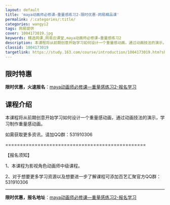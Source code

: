 ```yaml
---
layout: default
title: 'maya动画师必修课—重量感练习2-限时优惠-网易精品课'
permalink: /:categories/:title/
categories: wangyi2
tags: 网易提供
cover: 1004173019.jpg
keywords: 精选网课,网易云课堂,maya动画师必修课—重量感练习2
description: 本课程将从前期创意开始学习如何设计一个重量感动画，通过动画技法的演示，学习制作重量感动画。如需获取更多资讯，请加QQ群：
classid: 1004173019
targetlink: https://study.163.com/course/introduction/1004173019.htm?share=1&shareId=1025206652&utm_campaign=share&utm_medium=iphoneShare&utm_source=&utm_u=1025206652
---
```


## 限时特惠

**限时优惠，火速报名**：[maya动画师必修课—重量感练习2-报名学习](https://study.163.com/course/introduction/1004173019.htm?share=1&shareId=1025206652&utm_campaign=share&utm_medium=iphoneShare&utm_source=&utm_u=1025206652)

## 课程介绍

本课程将从前期创意开始学习如何设计一个重量感动画，通过动画技法的演示，学习制作重量感动画。

如需获取更多资讯，请加QQ群：531910306

================================================

【报名须知】

1、本课程为影视角色动画师中级课程。

2、对于想要更多学习资源以及想要进一步了解课程可添加百艺汇聚官方QQ群：531910306

*******************************************************************************

**限时优惠，报名地址**：[maya动画师必修课—重量感练习2-报名学习](https://study.163.com/course/introduction/1004173019.htm?share=1&shareId=1025206652&utm_campaign=share&utm_medium=iphoneShare&utm_source=&utm_u=1025206652)

